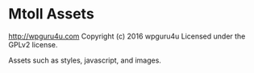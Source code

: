 # Mtoll Assets #
http://wpguru4u.com
Copyright (c) 2016 wpguru4u
Licensed under the GPLv2 license.

Assets such as styles, javascript, and images.